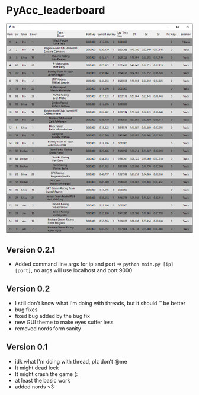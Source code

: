 # PyAcc_leaderboard

![app](./images/app.png)

## Version 0.2.1
* Added command line args for ip and port => `python main.py [ip] [port]`, no args will use localhost and port 9000

## Version 0.2
* I still don't know what I'm doing with threads, but it should :tm: be better
* bug fixes
* fixed bug added by the bug fix
* new GUI theme to make eyes suffer less
* removed nords form sanity


## Version 0.1
* idk what I'm doing with thread, plz don't @me
* It might dead lock
* It might crash the game (:
* at least the basic work
* added nords <3